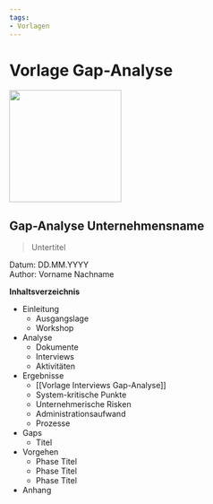 ```yaml
---
tags:
- Vorlagen
---
```

# Vorlage Gap-Analyse


<img src="https://www.mint-system.ch/theme_mint_system/static/img/logo.svg" width="200" />

## Gap-Analyse Unternehmensname

> Untertitel

Datum: DD.MM.YYYY\
Author: Vorname Nachname

**Inhaltsverzeichnis**

* Einleitung
	* Ausgangslage
	* Workshop
* Analyse
	* Dokumente
	* Interviews
	* Aktivitäten
* Ergebnisse
	* [[Vorlage Interviews Gap-Analyse]]
	* System-kritische Punkte
	* Unternehmerische Risken
	* Administrationsaufwand
	* Prozesse
* Gaps
	* Titel
* Vorgehen
	* Phase Titel
	* Phase Titel
	* Phase Titel
* Anhang